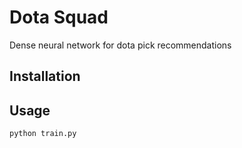 # Dota Squad

Dense neural network for dota pick recommendations 

## Installation


## Usage

`python train.py`
